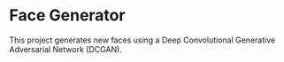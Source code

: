 # Face Generator
This project generates new faces using a Deep Convolutional Generative Adversarial Network (DCGAN). 

